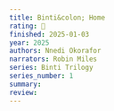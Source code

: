 ```yaml
---
title: Binti&colon; Home
rating: 🫳
finished: 2025-01-03
year: 2025
authors: Nnedi Okorafor
narrators: Robin Miles
series: Binti Trilogy
series_number: 1
summary:
review:
---
```

